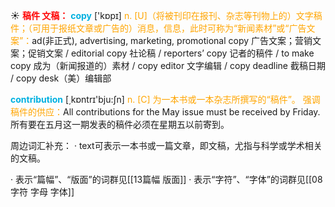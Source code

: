 ☀ <font color="red">**稿件 文稿：**</font>
<font color="sky blue">**copy**</font> ['kɒpɪ] 
<font color="orange">n. [U]（将被刊印在报刊、杂志等刊物上的）文字稿件；（可用于报纸文章或广告的）消息，信息，此时可称为“新闻素材”或“广告文案”：</font>ad(非正式), advertising, marketing, promotional copy 广告文案；营销文案；促销文案 / editorial copy 社论稿 / reporters’ copy 记者的稿件 / to make copy 成为（新闻报道的）素材 / copy editor 文字编辑 / copy deadline 截稿日期 / copy desk（美）编辑部 

<font color="sky blue">**contribution**</font> [͵kɒntrɪ'bju:ʃn] 
<font color="orange">n. [C] 为一本书或一本杂志所撰写的“稿件”。 强调稿件的供应：</font>All contributions for the May issue must be received by Friday. 所有要在五月这一期发表的稿件必须在星期五以前寄到。

周边词汇补充：
· text可表示一本书或一篇文章，即文稿，尤指与科学或学术相关的文稿。

· 表示“篇幅”、“版面”的词群见[[13篇幅 版面]]
· 表示“字符”、“字体”的词群见[[08字符 字母 字体]]
